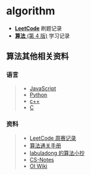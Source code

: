 

# algorithm
- **[LeetCode](https://leetcode-cn.com/)** 刷题记录
- [**算法** (第 4 版)](https://algs4.cs.princeton.edu/11model/)   学习记录

## 算法其他相关资料

### 语言
> - [JavaScript](https://github.com/trekhleb/javascript-algorithms)
> - [Python](https://github.com/TheAlgorithms/Python)
> - [c++](https://github.com/TheAlgorithms/C-Plus-Plus)
> - [C](https://github.com/TheAlgorithms/C)

### 资料
> - [LeetCode 周赛记录](https://zerotrac.github.io/leetcode_problem_rating/#/)
> - [算法通关手册](https://algo.itcharge.cn/)
> - [labuladong 的算法小抄](https://labuladong.github.io/algo/)
> - [CS-Notes](http://www.cyc2018.xyz/)
> - [OI Wiki](https://oi-wiki.org/)
